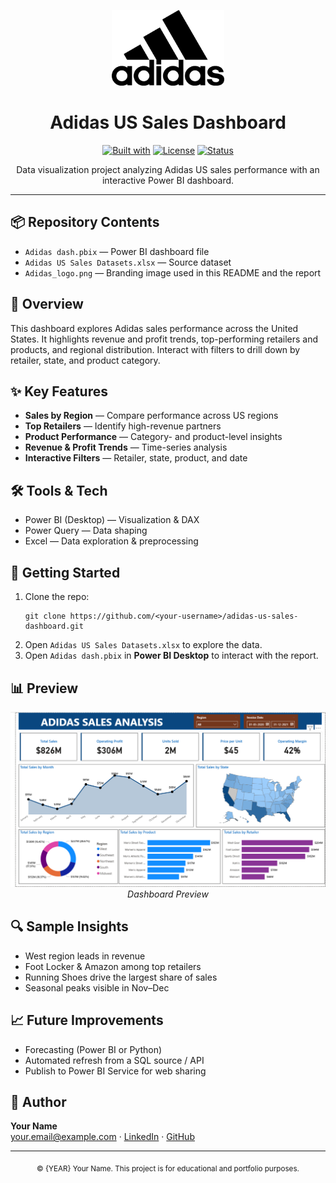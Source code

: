 <!-- Banner / Header -->
<p align="center">
  <img src="./Adidas_logo.png" alt="Adidas Logo" width="180" />
</p>

<h1 align="center">Adidas US Sales Dashboard</h1>

<p align="center">
  <a href="#"><img alt="Built with" src="https://img.shields.io/badge/Built%20with-Power%20BI-blue"></a>
  <a href="#"><img alt="License" src="https://img.shields.io/badge/License-MIT-green"></a>
  <a href="#"><img alt="Status" src="https://img.shields.io/badge/Status-Active-success"></a>
</p>

<p align="center">
  Data visualization project analyzing Adidas US sales performance with an interactive Power BI dashboard.
</p>

<hr/>

<h2>📦 Repository Contents</h2>

<ul>
  <li><code>Adidas dash.pbix</code> — Power BI dashboard file</li>
  <li><code>Adidas US Sales Datasets.xlsx</code> — Source dataset</li>
  <li><code>Adidas_logo.png</code> — Branding image used in this README and the report</li>
</ul>

<h2>🧭 Overview</h2>

<p>
This dashboard explores Adidas sales performance across the United States. It highlights revenue and profit trends, top-performing retailers and products, and regional distribution. Interact with filters to drill down by retailer, state, and product category.
</p>

<h2>✨ Key Features</h2>

<ul>
  <li><b>Sales by Region</b> — Compare performance across US regions</li>
  <li><b>Top Retailers</b> — Identify high-revenue partners</li>
  <li><b>Product Performance</b> — Category- and product-level insights</li>
  <li><b>Revenue & Profit Trends</b> — Time-series analysis</li>
  <li><b>Interactive Filters</b> — Retailer, state, product, and date</li>
</ul>

<h2>🛠️ Tools & Tech</h2>

<ul>
  <li>Power BI (Desktop) — Visualization & DAX</li>
  <li>Power Query — Data shaping</li>
  <li>Excel — Data exploration & preprocessing</li>
</ul>

<h2>🚀 Getting Started</h2>

<ol>
  <li>Clone the repo:
    <pre><code>git clone https://github.com/&lt;your-username&gt;/adidas-us-sales-dashboard.git</code></pre>
  </li>
  <li>Open <code>Adidas US Sales Datasets.xlsx</code> to explore the data.</li>
  <li>Open <code>Adidas dash.pbix</code> in <b>Power BI Desktop</b> to interact with the report.</li>
</ol>

<h2>📊 Preview</h2>

<!-- Replace with an exported screenshot of your PBIX (add the file to the repo) -->
<p align="center">
  <img src="https://github.com/DeepanshuGI/Power-BI-Adidas-Dashboard/blob/master/Adidas.png" alt="Dashboard Preview" width="600"/><br/>
  <em>Dashboard Preview</em>
</p>

<h2>🔍 Sample Insights</h2>

<ul>
  <li>West region leads in revenue</li>
  <li>Foot Locker & Amazon among top retailers</li>
  <li>Running Shoes drive the largest share of sales</li>
  <li>Seasonal peaks visible in Nov–Dec</li>
</ul>

<h2>📈 Future Improvements</h2>

<ul>
  <li>Forecasting (Power BI or Python)</li>
  <li>Automated refresh from a SQL source / API</li>
  <li>Publish to Power BI Service for web sharing</li>
</ul>

<h2>👤 Author</h2>

<p>
<strong>Your Name</strong><br/>
<a href="mailto:your.email@example.com">your.email@example.com</a> ·
<a href="https://www.linkedin.com/in/your-link">LinkedIn</a> ·
<a href="https://github.com/your-username">GitHub</a>
</p>

<hr/>

<p align="center">
  <sub>© {YEAR} Your Name. This project is for educational and portfolio purposes.</sub>
</p>
